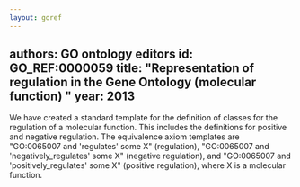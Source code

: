 ```yaml
---
layout: goref
--- 
```

authors: GO ontology editors
id: GO_REF:0000059
title: "Representation of regulation in the Gene Ontology (molecular function) "
year: 2013
---

We have created a standard template for the definition of classes for the regulation of a molecular function. This includes the definitions for positive and negative regulation. The equivalence axiom templates are "GO:0065007 and 'regulates' some X" (regulation), "GO:0065007 and 'negatively_regulates' some X" (negative regulation), and "GO:0065007 and 'positively_regulates' some X" (positive regulation), where X is a molecular function.
